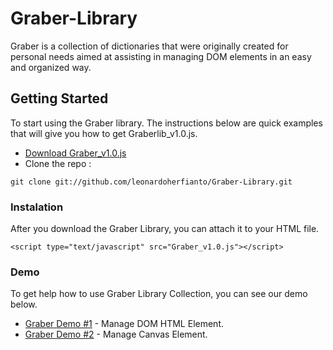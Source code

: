 # Graber-Library
Graber is a collection of dictionaries that were originally created for personal needs aimed at assisting in managing DOM elements in an easy and organized way.

## Getting Started

To start using the Graber library. The instructions below are quick examples that will give you how to get Graberlib_v1.0.js.

* [Download Graber_v1.0.js](https://github.com/leonardoherfianto/Graber-Library/zipball/master)
* Clone the repo :
```
git clone git://github.com/leonardoherfianto/Graber-Library.git
```
### Instalation

After you download the Graber Library, you can attach it to your HTML file.

```
<script type="text/javascript" src="Graber_v1.0.js"></script>
```

### Demo
To get help how to use Graber Library Collection, you can see our demo below.
* [Graber Demo #1](http://htmlpreview.github.io/?https://github.com/leonardoherfianto/Graber-Library/blob/master/demo/grabdoc_1.html) - Manage DOM HTML Element.
* [Graber Demo #2](http://htmlpreview.github.io/?https://github.com/leonardoherfianto/Graber-Library/blob/master/demo/grabdoc_2.html) - Manage Canvas Element.
